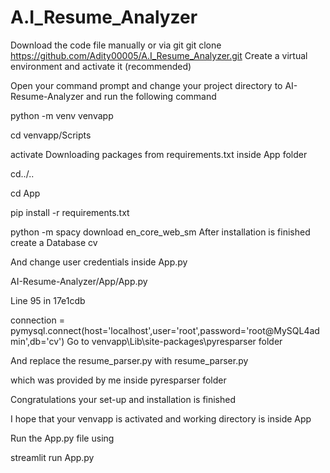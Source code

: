 # A.I_Resume_Analyzer
Download the code file manually or via git
git clone https://github.com/Adity00005/A.I_Resume_Analyzer.git
Create a virtual environment and activate it (recommended)

Open your command prompt and change your project directory to AI-Resume-Analyzer and run the following command

python -m venv venvapp

cd venvapp/Scripts

activate
Downloading packages from requirements.txt inside App folder

cd../..

cd App

pip install -r requirements.txt

python -m spacy download en_core_web_sm
After installation is finished create a Database cv

And change user credentials inside App.py

AI-Resume-Analyzer/App/App.py

Line 95 in 17e1cdb

 connection = pymysql.connect(host='localhost',user='root',password='root@MySQL4admin',db='cv') 
Go to venvapp\Lib\site-packages\pyresparser folder

And replace the resume_parser.py with resume_parser.py

which was provided by me inside pyresparser folder

Congratulations your set-up and installation is finished

I hope that your venvapp is activated and working directory is inside App

Run the App.py file using

streamlit run App.py
